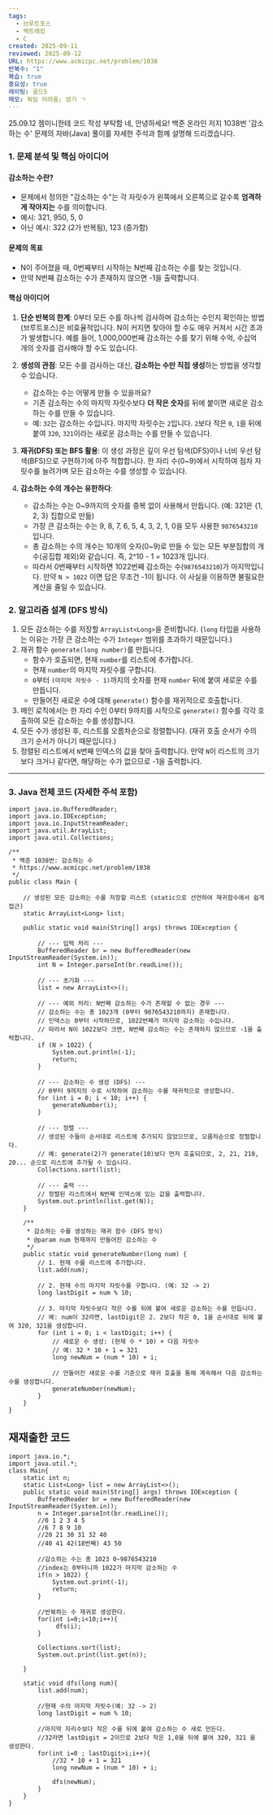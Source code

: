 ```yaml
---
tags:
  - 브루트포스
  - 백트래킹
  - C
created: 2025-09-11
reviewed: 2025-09-12
URL: https://www.acmicpc.net/problem/1038
반복수: "1"
복습: true
중요성: true
레이팅: 골드5
메모: 뭐임 어려움; 암기 ㄱ
---
```

25.09.12 젬미니한테 코드 작성 부탁함
네, 안녕하세요! 백준 온라인 저지 1038번 '감소하는 수' 문제의 자바(Java) 풀이를 자세한 주석과 함께 설명해 드리겠습니다.

### 1. 문제 분석 및 핵심 아이디어

#### 감소하는 수란?
-   문제에서 정의한 "감소하는 수"는 각 자릿수가 왼쪽에서 오른쪽으로 갈수록 **엄격하게 작아지는** 수를 의미합니다.
-   예시: 321, 950, 5, 0
-   아닌 예시: 322 (2가 반복됨), 123 (증가함)

#### 문제의 목표
-   N이 주어졌을 때, 0번째부터 시작하는 N번째 감소하는 수를 찾는 것입니다.
-   만약 N번째 감소하는 수가 존재하지 않으면 -1을 출력합니다.

#### 핵심 아이디어
1.  **단순 반복의 한계**: 0부터 모든 수를 하나씩 검사하며 감소하는 수인지 확인하는 방법(브루트포스)은 비효율적입니다. N이 커지면 찾아야 할 수도 매우 커져서 시간 초과가 발생합니다. 예를 들어, 1,000,000번째 감소하는 수를 찾기 위해 수억, 수십억 개의 숫자를 검사해야 할 수도 있습니다.

2.  **생성의 관점**: 모든 수를 검사하는 대신, **감소하는 수만 직접 생성**하는 방법을 생각할 수 있습니다.
    -   감소하는 수는 어떻게 만들 수 있을까요?
    -   기존 감소하는 수의 마지막 자릿수보다 **더 작은 숫자**를 뒤에 붙이면 새로운 감소하는 수를 만들 수 있습니다.
    -   예: `32`는 감소하는 수입니다. 마지막 자릿수는 `2`입니다. `2`보다 작은 `0`, `1`을 뒤에 붙여 `320`, `321`이라는 새로운 감소하는 수를 만들 수 있습니다.

3.  **재귀(DFS) 또는 BFS 활용**: 이 생성 과정은 깊이 우선 탐색(DFS)이나 너비 우선 탐색(BFS)으로 구현하기에 아주 적합합니다. 한 자리 수(0~9)에서 시작하여 점차 자릿수를 늘려가며 모든 감소하는 수를 생성할 수 있습니다.

4.  **감소하는 수의 개수는 유한하다**:
    -   감소하는 수는 0~9까지의 숫자를 중복 없이 사용해서 만듭니다. (예: 321은 {1, 2, 3} 집합으로 만듦)
    -   가장 큰 감소하는 수는 9, 8, 7, 6, 5, 4, 3, 2, 1, 0을 모두 사용한 `9876543210` 입니다.
    -   총 감소하는 수의 개수는 10개의 숫자(0~9)로 만들 수 있는 모든 부분집합의 개수(공집합 제외)와 같습니다. 즉, 2^10 - 1 = 1023개 입니다.
    -   따라서 0번째부터 시작하면 1022번째 감소하는 수(`9876543210`)가 마지막입니다. 만약 `N > 1022` 이면 답은 무조건 -1이 됩니다. 이 사실을 이용하면 불필요한 계산을 줄일 수 있습니다.

### 2. 알고리즘 설계 (DFS 방식)

1.  모든 감소하는 수를 저장할 `ArrayList<Long>`을 준비합니다. (`long` 타입을 사용하는 이유는 가장 큰 감소하는 수가 `Integer` 범위를 초과하기 때문입니다.)
2.  재귀 함수 `generate(long number)`를 만듭니다.
    -   함수가 호출되면, 현재 `number`를 리스트에 추가합니다.
    -   현재 `number`의 마지막 자릿수를 구합니다.
    -   `0`부터 `(마지막 자릿수 - 1)`까지의 숫자를 현재 `number` 뒤에 붙여 새로운 수를 만듭니다.
    -   만들어진 새로운 수에 대해 `generate()` 함수를 재귀적으로 호출합니다.
3.  메인 로직에서는 한 자리 수인 0부터 9까지를 시작으로 `generate()` 함수를 각각 호출하여 모든 감소하는 수를 생성합니다.
4.  모든 수가 생성된 후, 리스트를 오름차순으로 정렬합니다. (재귀 호출 순서가 수의 크기 순서가 아니기 때문입니다.)
5.  정렬된 리스트에서 `N`번째 인덱스의 값을 찾아 출력합니다. 만약 `N`이 리스트의 크기보다 크거나 같다면, 해당하는 수가 없으므로 -1을 출력합니다.

---

### 3. Java 전체 코드 (자세한 주석 포함)

```
import java.io.BufferedReader;
import java.io.IOException;
import java.io.InputStreamReader;
import java.util.ArrayList;
import java.util.Collections;

/**
 * 백준 1038번: 감소하는 수
 * https://www.acmicpc.net/problem/1038
 */
public class Main {

    // 생성된 모든 감소하는 수를 저장할 리스트 (static으로 선언하여 재귀함수에서 쉽게 접근)
    static ArrayList<Long> list;

    public static void main(String[] args) throws IOException {

        // --- 입력 처리 ---
        BufferedReader br = new BufferedReader(new InputStreamReader(System.in));
        int N = Integer.parseInt(br.readLine());

        // --- 초기화 ---
        list = new ArrayList<>();

        // --- 예외 처리: N번째 감소하는 수가 존재할 수 없는 경우 ---
        // 감소하는 수는 총 1023개 (0부터 9876543210까지) 존재합니다.
        // 인덱스는 0부터 시작하므로, 1022번째가 마지막 감소하는 수입니다.
        // 따라서 N이 1022보다 크면, N번째 감소하는 수는 존재하지 않으므로 -1을 출력합니다.
        if (N > 1022) {
            System.out.println(-1);
            return;
        }

        // --- 감소하는 수 생성 (DFS) ---
        // 0부터 9까지의 수로 시작하여 감소하는 수를 재귀적으로 생성합니다.
        for (int i = 0; i < 10; i++) {
            generateNumber(i);
        }

        // --- 정렬 ---
        // 생성된 수들이 순서대로 리스트에 추가되지 않았으므로, 오름차순으로 정렬합니다.
        // 예: generate(2)가 generate(10)보다 먼저 호출되므로, 2, 21, 210, 20... 순으로 리스트에 추가될 수 있습니다.
        Collections.sort(list);

        // --- 출력 ---
        // 정렬된 리스트에서 N번째 인덱스에 있는 값을 출력합니다.
        System.out.println(list.get(N));
    }

    /**
     * 감소하는 수를 생성하는 재귀 함수 (DFS 방식)
     * @param num 현재까지 만들어진 감소하는 수
     */
    public static void generateNumber(long num) {
        // 1. 현재 수를 리스트에 추가합니다.
        list.add(num);

        // 2. 현재 수의 마지막 자릿수를 구합니다. (예: 32 -> 2)
        long lastDigit = num % 10;

        // 3. 마지막 자릿수보다 작은 수를 뒤에 붙여 새로운 감소하는 수를 만듭니다.
        // 예: num이 32라면, lastDigit은 2. 2보다 작은 0, 1을 순서대로 뒤에 붙여 320, 321을 생성합니다.
        for (int i = 0; i < lastDigit; i++) {
            // 새로운 수 생성: (현재 수 * 10) + 다음 자릿수
            // 예: 32 * 10 + 1 = 321
            long newNum = (num * 10) + i;
            
            // 만들어진 새로운 수를 기준으로 재귀 호출을 통해 계속해서 다음 감소하는 수를 생성합니다.
            generateNumber(newNum);
        }
    }
}
```

## 재재출한 코드
```
import java.io.*;
import java.util.*;
class Main{
    static int n;
    static List<Long> list = new ArrayList<>();
    public static void main(String[] args) throws IOException {
        BufferedReader br = new BufferedReader(new InputStreamReader(System.in));
        n = Integer.parseInt(br.readLine());
        //0 1 2 3 4 5
        //6 7 8 9 10
        //20 21 30 31 32 40
        //40 41 42(18번째) 43 50 
        
        //감소하는 수는 총 1023 0~9876543210
        //index는 0부터니까 1022가 마지막 감소하는 수
        if(n > 1022) {
            System.out.print(-1);
            return;
        }

        //반복하는 수 재귀로 생성한다.
        for(int i=0;i<10;i++){
             dfs(i);
        }

        Collections.sort(list);
        System.out.print(list.get(n));
    
    }

    static void dfs(long num){
        list.add(num);

        //현재 수의 마지막 자릿수(예: 32 -> 2)
        long lastDigit = num % 10;

        //마지막 자리수보다 작은 수를 뒤에 붙여 감소하는 수 새로 만든다.
        //32라면 lastDigit = 2이므로 2보다 작은 1,0을 뒤에 붙여 320, 321 을 생성한다.
        for(int i=0 ; lastDigit>i;i++){
            //32 * 10 + 1 = 321
            long newNum = (num * 10) + i;

            dfs(newNum);
        }
    }
}
```